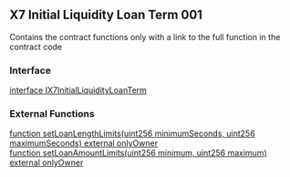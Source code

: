 ## X7 Initial Liquidity Loan Term 001

Contains the contract functions only with a link to the full function in the contract code

### Interface

[interface IX7InitialLiquidityLoanTerm](/contracts/contract-source-code/X7InitialLiquidityLoanTerm003.sol#L63)

### External Functions

[function setLoanLengthLimits(uint256 minimumSeconds, uint256 maximumSeconds) external onlyOwner](/contracts/contract-source-code/X7InitialLiquidityLoanTerm003.sol#L1920)\
[function setLoanAmountLimits(uint256 minimum, uint256 maximum) external onlyOwner](/contracts/contract-source-code/X7InitialLiquidityLoanTerm003.sol#L1924)
